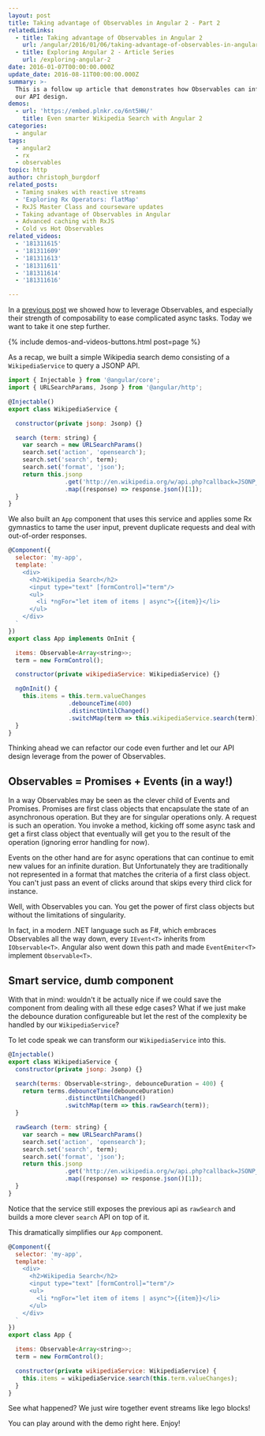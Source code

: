```yaml
---
layout: post
title: Taking advantage of Observables in Angular 2 - Part 2
relatedLinks:
  - title: Taking advantage of Observables in Angular 2
    url: /angular/2016/01/06/taking-advantage-of-observables-in-angular2.html
  - title: Exploring Angular 2 - Article Series
    url: /exploring-angular-2
date: 2016-01-07T00:00:00.000Z
update_date: 2016-08-11T00:00:00.000Z
summary: >-
  This is a follow up article that demonstrates how Observables can influence
  our API design.
demos:
  - url: 'https://embed.plnkr.co/6nt5HH/'
    title: Even smarter Wikipedia Search with Angular 2
categories:
  - angular
tags:
  - angular2
  - rx
  - observables
topic: http
author: christoph_burgdorf
related_posts:
  - Taming snakes with reactive streams
  - 'Exploring Rx Operators: flatMap'
  - RxJS Master Class and courseware updates
  - Taking advantage of Observables in Angular
  - Advanced caching with RxJS
  - Cold vs Hot Observables
related_videos:
  - '181311615'
  - '181311609'
  - '181311613'
  - '181311611'
  - '181311614'
  - '181311616'

---
```


In a [previous post](/angular/2016/01/06/taking-advantage-of-observables-in-angular2.html) we showed how to leverage Observables, and especially their strength of composability to ease complicated async tasks. Today we want to take it one step further.

{% include demos-and-videos-buttons.html post=page %}

As a recap, we built a simple Wikipedia search demo consisting of a `WikipediaService` to query a JSONP API.

```js
import { Injectable } from '@angular/core';
import { URLSearchParams, Jsonp } from '@angular/http';

@Injectable()
export class WikipediaService {

  constructor(private jsonp: Jsonp) {}

  search (term: string) {
    var search = new URLSearchParams()
    search.set('action', 'opensearch');
    search.set('search', term);
    search.set('format', 'json');
    return this.jsonp
                .get('http://en.wikipedia.org/w/api.php?callback=JSONP_CALLBACK', { search })
                .map((response) => response.json()[1]);
  }
}
```

We also built an `App` component that uses this service and applies some Rx gymnastics to tame the user input, prevent duplicate requests and deal with out-of-order responses.

```js
@Component({
  selector: 'my-app',
  template: `
    <div>
      <h2>Wikipedia Search</h2>
      <input type="text" [formControl]="term"/>
      <ul>
        <li *ngFor="let item of items | async">{{item}}</li>
      </ul>
    </div>
  `
})
export class App implements OnInit {

  items: Observable<Array<string>>;
  term = new FormControl();

  constructor(private wikipediaService: WikipediaService) {}

  ngOnInit() {
    this.items = this.term.valueChanges
                 .debounceTime(400)
                 .distinctUntilChanged()
                 .switchMap(term => this.wikipediaService.search(term));
  }
}
```

Thinking ahead we can refactor our code even further and let our API design leverage from the power of Observables.

## Observables = Promises + Events (in a way!)

In a way Observables may be seen as the clever child of Events and Promises. Promises are first class objects that encapsulate the state of an asynchronous operation. But they are for singular operations only. A request is such an operation. You invoke a method, kicking off some async task and get a first class object that eventually will get you to the result of the operation (ignoring error handling for now).

Events on the other hand are for async operations that can continue to emit new values for an infinite duration. But Unfortunately they are traditionally not represented in a format that matches the criteria of a first class object. You can't just pass an event of clicks around that skips every third click for instance.

Well, with Observables you can. You get the power of first class objects but without the limitations of singularity.

In fact, in a modern .NET language such as F#, which embraces Observables all the way down, every `IEvent<T>` inherits from `IObservable<T>`. Angular also went down this path and made `EventEmiter<T>` implement `Observable<T>`.

## Smart service, dumb component

With that in mind: wouldn't it be actually nice if we could save the component from dealing with all these edge cases? What if we just make the debounce duration configureable but let the rest of the complexity be handled by our `WikipediaService`?

To let code speak we can transform our `WikipediaService` into this.

```js
@Injectable()
export class WikipediaService {
  constructor(private jsonp: Jsonp) {}

  search(terms: Observable<string>, debounceDuration = 400) {
    return terms.debounceTime(debounceDuration)
                .distinctUntilChanged()
                .switchMap(term => this.rawSearch(term));
  }

  rawSearch (term: string) {
    var search = new URLSearchParams()
    search.set('action', 'opensearch');
    search.set('search', term);
    search.set('format', 'json');
    return this.jsonp
                .get('http://en.wikipedia.org/w/api.php?callback=JSONP_CALLBACK', { search })
                .map((response) => response.json()[1]);
  }
}
```

Notice that the service still exposes the previous api as `rawSearch` and builds a more clever `search` API on top of it.

This dramatically simplifies our `App` component.

```js
@Component({
  selector: 'my-app',
  template: `
    <div>
      <h2>Wikipedia Search</h2>
      <input type="text" [formControl]="term"/>
      <ul>
        <li *ngFor="let item of items | async">{{item}}</li>
      </ul>
    </div>
  `
})
export class App {

  items: Observable<Array<string>>;
  term = new FormControl();

  constructor(private wikipediaService: WikipediaService) {
    this.items = wikipediaService.search(this.term.valueChanges);
  }
}
```

See what happened? We just wire together event streams like lego blocks!

You can play around with the demo right here. Enjoy!
